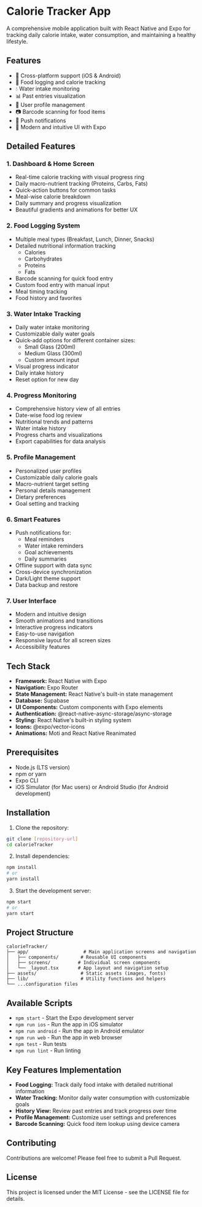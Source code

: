 # Calorie Tracker App

A comprehensive mobile application built with React Native and Expo for tracking daily calorie intake, water consumption, and maintaining a healthy lifestyle.

## Features

- 📱 Cross-platform support (iOS & Android)
- 🍎 Food logging and calorie tracking
- 💧 Water intake monitoring
- 📊 Past entries visualization
- 👤 User profile management
- 📷 Barcode scanning for food items
- 🔔 Push notifications
- 🎨 Modern and intuitive UI with Expo

## Detailed Features

### 1. Dashboard & Home Screen
- Real-time calorie tracking with visual progress ring
- Daily macro-nutrient tracking (Proteins, Carbs, Fats)
- Quick-action buttons for common tasks
- Meal-wise calorie breakdown
- Daily summary and progress visualization
- Beautiful gradients and animations for better UX

### 2. Food Logging System
- Multiple meal types (Breakfast, Lunch, Dinner, Snacks)
- Detailed nutritional information tracking
  - Calories
  - Carbohydrates
  - Proteins
  - Fats
- Barcode scanning for quick food entry
- Custom food entry with manual input
- Meal timing tracking
- Food history and favorites

### 3. Water Intake Tracking
- Daily water intake monitoring
- Customizable daily water goals
- Quick-add options for different container sizes:
  - Small Glass (200ml)
  - Medium Glass (300ml)
  - Custom amount input
- Visual progress indicator
- Daily intake history
- Reset option for new day

### 4. Progress Monitoring
- Comprehensive history view of all entries
- Date-wise food log review
- Nutritional trends and patterns
- Water intake history
- Progress charts and visualizations
- Export capabilities for data analysis

### 5. Profile Management
- Personalized user profiles
- Customizable daily calorie goals
- Macro-nutrient target setting
- Personal details management
- Dietary preferences
- Goal setting and tracking

### 6. Smart Features
- Push notifications for:
  - Meal reminders
  - Water intake reminders
  - Goal achievements
  - Daily summaries
- Offline support with data sync
- Cross-device synchronization
- Dark/Light theme support
- Data backup and restore

### 7. User Interface
- Modern and intuitive design
- Smooth animations and transitions
- Interactive progress indicators
- Easy-to-use navigation
- Responsive layout for all screen sizes
- Accessibility features

## Tech Stack

- **Framework:** React Native with Expo
- **Navigation:** Expo Router
- **State Management:** React Native's built-in state management
- **Database:** Supabase
- **UI Components:** Custom components with Expo elements
- **Authentication:** @react-native-async-storage/async-storage
- **Styling:** React Native's built-in styling system
- **Icons:** @expo/vector-icons
- **Animations:** Moti and React Native Reanimated

## Prerequisites

- Node.js (LTS version)
- npm or yarn
- Expo CLI
- iOS Simulator (for Mac users) or Android Studio (for Android development)

## Installation

1. Clone the repository:
```bash
git clone [repository-url]
cd calorieTracker
```

2. Install dependencies:
```bash
npm install
# or
yarn install
```

3. Start the development server:
```bash
npm start
# or
yarn start
```

## Project Structure

```
calorieTracker/
├── app/                    # Main application screens and navigation
│   ├── components/        # Reusable UI components
│   ├── screens/          # Individual screen components
│   └── _layout.tsx       # App layout and navigation setup
├── assets/                # Static assets (images, fonts)
├── lib/                   # Utility functions and helpers
└── ...configuration files
```

## Available Scripts

- `npm start` - Start the Expo development server
- `npm run ios` - Run the app in iOS simulator
- `npm run android` - Run the app in Android emulator
- `npm run web` - Run the app in web browser
- `npm test` - Run tests
- `npm run lint` - Run linting

## Key Features Implementation

- **Food Logging:** Track daily food intake with detailed nutritional information
- **Water Tracking:** Monitor daily water consumption with customizable goals
- **History View:** Review past entries and track progress over time
- **Profile Management:** Customize user settings and preferences
- **Barcode Scanning:** Quick food item lookup using device camera

## Contributing

Contributions are welcome! Please feel free to submit a Pull Request.

## License

This project is licensed under the MIT License - see the LICENSE file for details.
